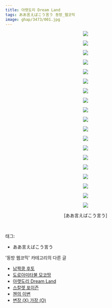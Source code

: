 ```yaml
---
title: 아랫도리 Dream Land
tags: ああ言えばこう言う 동방_웹코믹
image: ghap/3473/001.jpg
---
```

<div class="article">
<p style="text-align: center; clear: none; float: none;"><img src="{{ site.nasurl }}/ghap/3473/001.jpg"/></p>
<p style="text-align: center; clear: none; float: none;"><img src="{{ site.nasurl }}/ghap/3473/002.jpg"/></p>
<p style="text-align: center; clear: none; float: none;"><img src="{{ site.nasurl }}/ghap/3473/003.jpg"/></p>
<p style="text-align: center; clear: none; float: none;"><img src="{{ site.nasurl }}/ghap/3473/004.jpg"/></p>
<p style="text-align: center; clear: none; float: none;"><img src="{{ site.nasurl }}/ghap/3473/005.jpg"/></p>
<p style="text-align: center; clear: none; float: none;"><img src="{{ site.nasurl }}/ghap/3473/006.jpg"/></p>
<p style="text-align: center; clear: none; float: none;"><img src="{{ site.nasurl }}/ghap/3473/007.jpg"/></p>
<p style="text-align: center; clear: none; float: none;"><img src="{{ site.nasurl }}/ghap/3473/008.jpg"/></p>
<p style="text-align: center; clear: none; float: none;"><img src="{{ site.nasurl }}/ghap/3473/009.jpg"/></p>
<p style="text-align: center; clear: none; float: none;"><img src="{{ site.nasurl }}/ghap/3473/010.jpg"/></p>
<p style="text-align: center; clear: none; float: none;"><img src="{{ site.nasurl }}/ghap/3473/011.jpg"/></p>
<p style="text-align: center; clear: none; float: none;"><img src="{{ site.nasurl }}/ghap/3473/012.jpg"/></p>
<p style="text-align: center; clear: none; float: none;"><img src="{{ site.nasurl }}/ghap/3473/013.jpg"/></p>
<p style="text-align: center; clear: none; float: none;"><img src="{{ site.nasurl }}/ghap/3473/014.jpg"/></p>
<p style="text-align: center; clear: none; float: none;"><img src="{{ site.nasurl }}/ghap/3473/015.jpg"/></p>
<p style="text-align: center; clear: none; float: none;"><img src="{{ site.nasurl }}/ghap/3473/016.jpg"/></p>
<p style="text-align: center; clear: none; float: none;"><img src="{{ site.nasurl }}/ghap/3473/017.jpg"/></p>
<p style="text-align: center; clear: none; float: none;"><img src="{{ site.nasurl }}/ghap/3473/018.jpg"/></p>
<p style="text-align: center; clear: none; float: none;"><img src="{{ site.nasurl }}/ghap/3473/019.jpg"/></p>
<p style="text-align: center; clear: none; float: none;">[ああ言えばこう言う]</p>
<p><br/></p>
</div><div class="tagTrail">
<p>태그: </p>
<ul>
<li>ああ言えばこう言う</li>
</ul>
</div><div class="another">
<p>'동방 웹코믹' 카테고리의 다른 글</p>
<ul>
<li><a href="/2017-06-22-ghap_3475">납짝쿵 후토</a></li>
<li><a href="/2017-06-22-ghap_3474">도로아미타불 모코땅</a></li>
<li><a href="/2017-06-22-ghap_3473">아랫도리 Dream Land</a></li>
<li><a href="/2017-06-22-ghap_3472">스칼렛 포이즌</a></li>
<li><a href="/2017-06-22-ghap_3471">첸의 이변</a></li>
<li><a href="/2017-06-22-ghap_3470">변장 (X) 가장 (O)</a></li>
</ul>
</div><div class="cb_module cb_fluid">
<div class="cb_wrt cb_profile">
</div><!-- commentList close -->
</div>